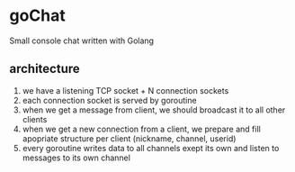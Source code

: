 # goChat
Small console chat written with Golang

## architecture
1) we have a listening TCP socket + N connection sockets
2) each connection socket is served by goroutine
3) when we get a message from client, we should broadcast it to all other clients
4) when we get a new connection from a client, we prepare and fill apopriate structure per client (nickname, channel, userid)
5) every goroutine writes data to all channels exept its own and listen to messages to its own channel